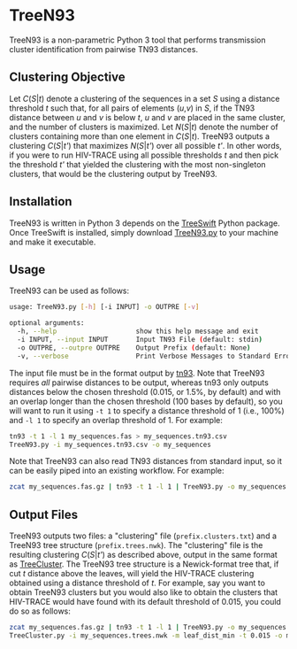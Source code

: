 # TreeN93
TreeN93 is a non-parametric Python 3 tool that performs transmission cluster identification from pairwise TN93 distances.

## Clustering Objective

Let *C*(*S*|*t*) denote a clustering of the sequences in a set *S* using a distance threshold *t* such that, for all pairs of elements (*u*,*v*) in *S*, if the TN93 distance between *u* and *v* is below *t*, *u* and *v* are placed in the same cluster, and the number of clusters is maximized. Let *N*(*S*|*t*) denote the number of clusters containing more than one element in *C*(*S*|*t*). TreeN93 outputs a clustering *C*(*S*|*t'*) that maximizes *N*(*S*|*t'*) over all possible *t'*. In other words, if you were to run HIV-TRACE using all possible thresholds *t* and then pick the threshold *t'* that yielded the clustering with the most non-singleton clusters, that would be the clustering output by TreeN93.

## Installation
TreeN93 is written in Python 3 depends on the [TreeSwift](https://github.com/niemasd/TreeSwift) Python package. Once TreeSwift is installed, simply download [TreeN93.py](https://github.com/niemasd/TreeN93/blob/master/TreeN93.py) to your machine and make it executable.

## Usage
TreeN93 can be used as follows:

```bash
usage: TreeN93.py [-h] [-i INPUT] -o OUTPRE [-v]

optional arguments:
  -h, --help                    show this help message and exit
  -i INPUT, --input INPUT       Input TN93 File (default: stdin)
  -o OUTPRE, --outpre OUTPRE    Output Prefix (default: None)
  -v, --verbose                 Print Verbose Messages to Standard Error (default: False)
```

The input file must be in the format output by [tn93](https://github.com/veg/tn93). Note that TreeN93 requires *all* pairwise distances to be output, whereas tn93 only outputs distances below the chosen threshold (0.015, or 1.5%, by default) and with an overlap longer than the chosen threshold (100 bases by default), so you will want to run it using `-t 1` to specify a distance threshold of 1 (i.e., 100%) and `-l 1` to specify an overlap threshold of 1. For example:

```bash
tn93 -t 1 -l 1 my_sequences.fas > my_sequences.tn93.csv
TreeN93.py -i my_sequences.tn93.csv -o my_sequences
```

Note that TreeN93 can also read TN93 distances from standard input, so it can be easily piped into an existing workflow. For example:

```bash
zcat my_sequences.fas.gz | tn93 -t 1 -l 1 | TreeN93.py -o my_sequences
```

## Output Files
TreeN93 outputs two files: a "clustering" file (`prefix.clusters.txt`) and a TreeN93 tree structure (`prefix.trees.nwk`). The "clustering" file is the resulting clustering *C*(*S*|*t'*) as described above, output in the same format as [TreeCluster](https://github.com/niemasd/TreeCluster). The TreeN93 tree structure is a Newick-format tree that, if cut *t* distance above the leaves, will yield the HIV-TRACE clustering obtained using a distance threshold of *t*. For example, say you want to obtain TreeN93 clusters but you would also like to obtain the clusters that HIV-TRACE would have found with its default threshold of 0.015, you could do so as follows:

```bash
zcat my_sequences.fas.gz | tn93 -t 1 -l 1 | TreeN93.py -o my_sequences
TreeCluster.py -i my_sequences.trees.nwk -m leaf_dist_min -t 0.015 -o my_sequences.hivtrace.txt.gz
```
